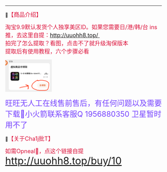 

------
🔔<font size=4 color=#DC143C>【商品介绍】</font>

<font size=4 color=#DC143C>淘宝9.9默认发货个人独享美区lD。如果您需要日/港/韩/台 ins推，去这里自提：http://uuohh8.top/ </font><br /><font size=4 color=#DC143C>拍完了怎么提取？看图，点击不了就升级淘保版本</font><br /><font size=4 color=#DC143C>提取后有使用教程，六个步骤必看</font>



![](微信截图_20230630150916.png)

<font size=5 color=#7744FF>旺旺无人工在线售前售后，有任何问题以及需要下载🚀小火箭联系客服Q 1956880350 卫星暂时用不了 <br /></font>

🔔<font size=4 color=#DC143C>【关于Cha1j批T】</font>

<font size=4 color=#DC143C>如需Opneal🤖，点这个链接自提 </font> <font size=6 color=#7744FF>http://uuohh8.top/buy/10 </font> <br /><font size=4 color=#DC143C></font>

